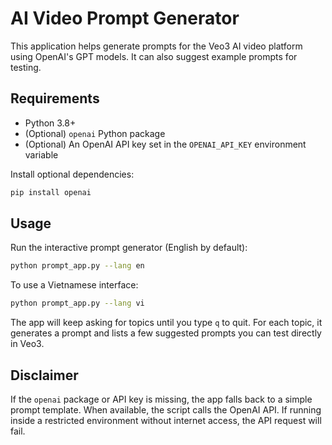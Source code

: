 # AI Video Prompt Generator

This application helps generate prompts for the Veo3 AI video platform using OpenAI's GPT models. It can also suggest example prompts for testing.

## Requirements

- Python 3.8+
- (Optional) `openai` Python package
- (Optional) An OpenAI API key set in the `OPENAI_API_KEY` environment variable

Install optional dependencies:
```bash
pip install openai
```

## Usage

Run the interactive prompt generator (English by default):

```bash
python prompt_app.py --lang en
```

To use a Vietnamese interface:

```bash
python prompt_app.py --lang vi
```

The app will keep asking for topics until you type `q` to quit. For each topic, it generates a prompt and lists a few suggested prompts you can test directly in Veo3.

## Disclaimer

If the `openai` package or API key is missing, the app falls back to a simple prompt template.
When available, the script calls the OpenAI API. If running inside a restricted environment without internet access, the API request will fail.
